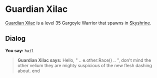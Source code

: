 # Guardian Xilac



[Guardian Xilac](/npc/114559) is a level 35 Gargoyle Warrior that spawns in [Skyshrine](/zone/114).



## Dialog

**You say:** `hail`



>**Guardian Xilac says:** Hello, " .. e.other:Race() .. ", don't mind the other velium they are mighty suspicious of the new flesh dashing about.
end
